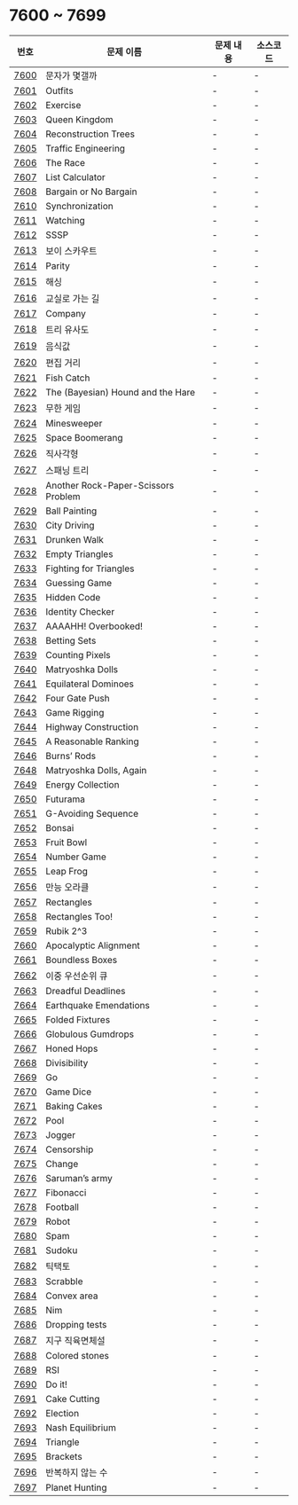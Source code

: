 # 7600 ~ 7699

번호 | 문제 이름 | 문제 내용 | 소스코드
--- | --- | --- | ---
[7600](https://www.acmicpc.net/problem/7600) | 문자가 몇갤까 | - | -
[7601](https://www.acmicpc.net/problem/7601) | Outfits | - | -
[7602](https://www.acmicpc.net/problem/7602) | Exercise | - | -
[7603](https://www.acmicpc.net/problem/7603) | Queen Kingdom | - | -
[7604](https://www.acmicpc.net/problem/7604) | Reconstruction Trees | - | -
[7605](https://www.acmicpc.net/problem/7605) | Traffic Engineering | - | -
[7606](https://www.acmicpc.net/problem/7606) | The Race | - | -
[7607](https://www.acmicpc.net/problem/7607) | List Calculator | - | -
[7608](https://www.acmicpc.net/problem/7608) | Bargain or No Bargain | - | -
[7610](https://www.acmicpc.net/problem/7610) | Synchronization | - | -
[7611](https://www.acmicpc.net/problem/7611) | Watching | - | -
[7612](https://www.acmicpc.net/problem/7612) | SSSP | - | -
[7613](https://www.acmicpc.net/problem/7613) | 보이 스카우트 | - | -
[7614](https://www.acmicpc.net/problem/7614) | Parity | - | -
[7615](https://www.acmicpc.net/problem/7615) | 해싱 | - | -
[7616](https://www.acmicpc.net/problem/7616) | 교실로 가는 길 | - | -
[7617](https://www.acmicpc.net/problem/7617) | Company | - | -
[7618](https://www.acmicpc.net/problem/7618) | 트리 유사도 | - | -
[7619](https://www.acmicpc.net/problem/7619) | 음식값 | - | -
[7620](https://www.acmicpc.net/problem/7620) | 편집 거리 | - | -
[7621](https://www.acmicpc.net/problem/7621) | Fish Catch | - | -
[7622](https://www.acmicpc.net/problem/7622) | The (Bayesian) Hound and the Hare | - | -
[7623](https://www.acmicpc.net/problem/7623) | 무한 게임 | - | -
[7624](https://www.acmicpc.net/problem/7624) | Minesweeper | - | -
[7625](https://www.acmicpc.net/problem/7625) | Space Boomerang | - | -
[7626](https://www.acmicpc.net/problem/7626) | 직사각형 | - | -
[7627](https://www.acmicpc.net/problem/7627) | 스패닝 트리 | - | -
[7628](https://www.acmicpc.net/problem/7628) | Another Rock-Paper-Scissors Problem | - | -
[7629](https://www.acmicpc.net/problem/7629) | Ball Painting | - | -
[7630](https://www.acmicpc.net/problem/7630) | City Driving | - | -
[7631](https://www.acmicpc.net/problem/7631) | Drunken Walk | - | -
[7632](https://www.acmicpc.net/problem/7632) | Empty Triangles | - | -
[7633](https://www.acmicpc.net/problem/7633) | Fighting for Triangles | - | -
[7634](https://www.acmicpc.net/problem/7634) | Guessing Game | - | -
[7635](https://www.acmicpc.net/problem/7635) | Hidden Code | - | -
[7636](https://www.acmicpc.net/problem/7636) | Identity Checker | - | -
[7637](https://www.acmicpc.net/problem/7637) | AAAAHH! Overbooked! | - | -
[7638](https://www.acmicpc.net/problem/7638) | Betting Sets | - | -
[7639](https://www.acmicpc.net/problem/7639) | Counting Pixels | - | -
[7640](https://www.acmicpc.net/problem/7640) | Matryoshka Dolls | - | -
[7641](https://www.acmicpc.net/problem/7641) | Equilateral Dominoes | - | -
[7642](https://www.acmicpc.net/problem/7642) | Four Gate Push | - | -
[7643](https://www.acmicpc.net/problem/7643) | Game Rigging | - | -
[7644](https://www.acmicpc.net/problem/7644) | Highway Construction | - | -
[7645](https://www.acmicpc.net/problem/7645) | A Reasonable Ranking | - | -
[7646](https://www.acmicpc.net/problem/7646) | Burns’ Rods | - | -
[7648](https://www.acmicpc.net/problem/7648) | Matryoshka Dolls, Again | - | -
[7649](https://www.acmicpc.net/problem/7649) | Energy Collection | - | -
[7650](https://www.acmicpc.net/problem/7650) | Futurama | - | -
[7651](https://www.acmicpc.net/problem/7651) | G-Avoiding Sequence | - | -
[7652](https://www.acmicpc.net/problem/7652) | Bonsai | - | -
[7653](https://www.acmicpc.net/problem/7653) | Fruit Bowl | - | -
[7654](https://www.acmicpc.net/problem/7654) | Number Game | - | -
[7655](https://www.acmicpc.net/problem/7655) | Leap Frog | - | -
[7656](https://www.acmicpc.net/problem/7656) | 만능 오라클 | - | -
[7657](https://www.acmicpc.net/problem/7657) | Rectangles | - | -
[7658](https://www.acmicpc.net/problem/7658) | Rectangles Too! | - | -
[7659](https://www.acmicpc.net/problem/7659) | Rubik 2^3 | - | -
[7660](https://www.acmicpc.net/problem/7660) | Apocalyptic Alignment | - | -
[7661](https://www.acmicpc.net/problem/7661) | Boundless Boxes | - | -
[7662](https://www.acmicpc.net/problem/7662) | 이중 우선순위 큐 | - | -
[7663](https://www.acmicpc.net/problem/7663) | Dreadful Deadlines | - | -
[7664](https://www.acmicpc.net/problem/7664) | Earthquake Emendations | - | -
[7665](https://www.acmicpc.net/problem/7665) | Folded Fixtures | - | -
[7666](https://www.acmicpc.net/problem/7666) | Globulous Gumdrops | - | -
[7667](https://www.acmicpc.net/problem/7667) | Honed Hops | - | -
[7668](https://www.acmicpc.net/problem/7668) | Divisibility | - | -
[7669](https://www.acmicpc.net/problem/7669) | Go | - | -
[7670](https://www.acmicpc.net/problem/7670) | Game Dice | - | -
[7671](https://www.acmicpc.net/problem/7671) | Baking Cakes | - | -
[7672](https://www.acmicpc.net/problem/7672) | Pool | - | -
[7673](https://www.acmicpc.net/problem/7673) | Jogger | - | -
[7674](https://www.acmicpc.net/problem/7674) | Censorship | - | -
[7675](https://www.acmicpc.net/problem/7675) | Change | - | -
[7676](https://www.acmicpc.net/problem/7676) | Saruman’s army | - | -
[7677](https://www.acmicpc.net/problem/7677) | Fibonacci | - | -
[7678](https://www.acmicpc.net/problem/7678) | Football | - | -
[7679](https://www.acmicpc.net/problem/7679) | Robot | - | -
[7680](https://www.acmicpc.net/problem/7680) | Spam | - | -
[7681](https://www.acmicpc.net/problem/7681) | Sudoku | - | -
[7682](https://www.acmicpc.net/problem/7682) | 틱택토 | - | -
[7683](https://www.acmicpc.net/problem/7683) | Scrabble | - | -
[7684](https://www.acmicpc.net/problem/7684) | Convex area | - | -
[7685](https://www.acmicpc.net/problem/7685) | Nim | - | -
[7686](https://www.acmicpc.net/problem/7686) | Dropping tests  | - | -
[7687](https://www.acmicpc.net/problem/7687) | 지구 직육면체설 | - | -
[7688](https://www.acmicpc.net/problem/7688) | Colored stones | - | -
[7689](https://www.acmicpc.net/problem/7689) | RSI | - | -
[7690](https://www.acmicpc.net/problem/7690) | Do it! | - | -
[7691](https://www.acmicpc.net/problem/7691) | Cake Cutting | - | -
[7692](https://www.acmicpc.net/problem/7692) | Election | - | -
[7693](https://www.acmicpc.net/problem/7693) | Nash Equilibrium | - | -
[7694](https://www.acmicpc.net/problem/7694) | Triangle | - | -
[7695](https://www.acmicpc.net/problem/7695) | Brackets | - | -
[7696](https://www.acmicpc.net/problem/7696) | 반복하지 않는 수 | - | -
[7697](https://www.acmicpc.net/problem/7697) | Planet Hunting | - | -
